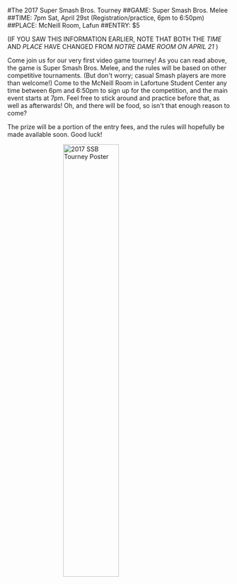 #The 2017 Super Smash Bros. Tourney
##GAME:
Super Smash Bros. Melee
##TIME:
7pm Sat, April 29st (Registration/practice, 6pm to 6:50pm)
##PLACE:
McNeill Room, Lafun
##ENTRY:
$5

(IF YOU SAW THIS INFORMATION EARLIER, NOTE THAT BOTH THE *TIME* AND *PLACE* HAVE CHANGED FROM *NOTRE DAME ROOM ON APRIL 21* )

Come join us for our very first video game tourney! As you can read above, the game is Super Smash Bros. Melee, and the rules will be based on other competitive tournaments. (But don't worry; casual Smash players are more than welcome!) Come to the McNeill Room in Lafortune Student Center any time between 6pm and 6:50pm to sign up for the competition, and the main event starts at 7pm. Feel free to stick around and practice before that, as well as afterwards! Oh, and there will be food, so isn't that enough reason to come?

The prize will be a portion of the entry fees, and the rules will hopefully be made available soon. Good luck!

<a href="https://www3.nd.edu/~ndevs/images/Tourney_Poster (website).png">
	<img style="display:block; width:50%; margin-left:auto; margin-right:auto" src="https://www3.nd.edu/~ndevs/images/Tourney_Poster (website).png" alt="2017 SSB Tourney Poster">
</a>